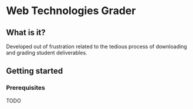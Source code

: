 # Web Technologies Grader

## What is it?

Developed out of frustration related to the tedious process of downloading and grading student deliverables.

## Getting started

### Prerequisites

TODO
